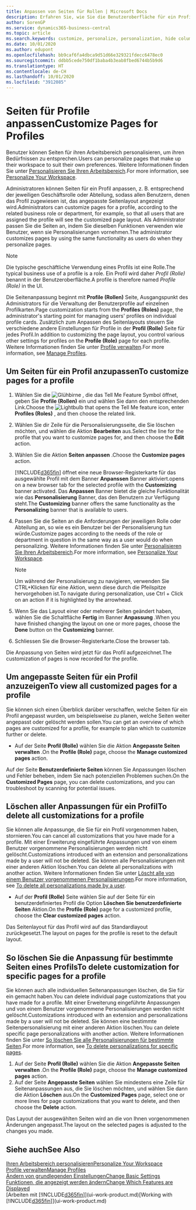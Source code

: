 ```yaml
---
title: Anpassen von Seiten für Rollen | Microsoft Docs
description: Erfahren Sie, wie Sie die Benutzeroberfläche für ein Profil (eine Rolle) anpassen, sodass allen Benutzern, die diese Rolle zugewiesen haben, ein benutzerdefinierter Arbeitsbereich angezeigt wird.
author: SorenGP
ms.service: dynamics365-business-central
ms.topic: article
ms.search.keywords: customize, personalize, personalization, hide columns, remove fields, move fields
ms.date: 10/01/2020
ms.author: edupont
ms.openlocfilehash: bb9caf6fa4dbca9d51d66e329321fdecc6478ec0
ms.sourcegitcommit: ddbb5cede750df1baba4b3eab8fbed6744b5b9d6
ms.translationtype: HT
ms.contentlocale: de-CH
ms.lasthandoff: 10/01/2020
ms.locfileid: "3912085"
---
```

# <a name="customize-pages-for-profiles"></a><span data-ttu-id="eb150-103">Seiten für Profile anpassen</span><span class="sxs-lookup"><span data-stu-id="eb150-103">Customize Pages for Profiles</span></span>
<span data-ttu-id="eb150-104">Benutzer können Seiten für ihren Arbeitsbereich personalisieren, um ihren Bedürfnissen zu entsprechen.</span><span class="sxs-lookup"><span data-stu-id="eb150-104">Users can personalize pages that make up their workspace to suit their own preferences.</span></span> <span data-ttu-id="eb150-105">Weitere Informationen finden Sie unter [Personalisieren Sie Ihren Arbeitsbereich](ui-personalization-user.md).</span><span class="sxs-lookup"><span data-stu-id="eb150-105">For more information, see [Personalize Your Workspace](ui-personalization-user.md).</span></span>

<span data-ttu-id="eb150-106">Administratoren können Seiten für ein Profil anpassen, z. B. entsprechend der jeweiligen Geschäftsrolle oder Abteilung, sodass allen Benutzern, denen das Profil zugewiesen ist, das angepasste Seitenlayout angezeigt wird.</span><span class="sxs-lookup"><span data-stu-id="eb150-106">Administrators can customize pages for a profile, according to the related business role or department, for example, so that all users that are assigned the profile will see the customized page layout.</span></span> <span data-ttu-id="eb150-107">Als Administrator passen Sie die Seiten an, indem Sie dieselben Funktionen verwenden wie Benutzer, wenn sie Personalisierungen vornehmen.</span><span class="sxs-lookup"><span data-stu-id="eb150-107">The administrator customizes pages by using the same functionality as users do when they personalize pages.</span></span>

> [!NOTE]
> <span data-ttu-id="eb150-108">Die typische geschäftliche Verwendung eines Profils ist eine Rolle.</span><span class="sxs-lookup"><span data-stu-id="eb150-108">The typical business use of a profile is a role.</span></span> <span data-ttu-id="eb150-109">Ein Profil wird daher *Profil (Rolle)* benannt in der Benutzeroberfläche.</span><span class="sxs-lookup"><span data-stu-id="eb150-109">A profile is therefore named *Profile (Role)* in the UI.</span></span>

<span data-ttu-id="eb150-110">Die Seitenanpassung beginnt mit **Profile (Rollen)** Seite, Ausgangspunkt des Administrators für die Verwaltung der Benutzerprofile auf einzelnen Profilkarten.</span><span class="sxs-lookup"><span data-stu-id="eb150-110">Page customization starts from the **Profiles (Roles)** page, the administrator's starting point for managing users' profiles on individual profile cards.</span></span> <span data-ttu-id="eb150-111">Zusätzlich zum Anpassen des Seitenlayouts steuern Sie verschiedene andere Einstellungen für Profile in der **Profil (Rolle)** Seite für jedes Profil.</span><span class="sxs-lookup"><span data-stu-id="eb150-111">In addition to customizing the page layout, you control various other settings for profiles on the **Profile (Role)** page for each profile.</span></span> <span data-ttu-id="eb150-112">Weitere Informationen finden Sie unter [Profile verwalten](admin-users-profiles-roles.md).</span><span class="sxs-lookup"><span data-stu-id="eb150-112">For more information, see [Manage Profiles](admin-users-profiles-roles.md).</span></span>

## <a name="to-customize-pages-for-a-profile"></a><span data-ttu-id="eb150-113">Um Seiten für ein Profil anzupassen</span><span class="sxs-lookup"><span data-stu-id="eb150-113">To customize pages for a profile</span></span>
1. <span data-ttu-id="eb150-114">Wählen Sie die ![Glühbirne , die das Tell Me Feature](media/ui-search/search_small.png "Tell Me-Funktion") Symbol öffnet, geben Sie **Profile (Rollen)** ein und wählen Sie dann den entsprechenden Link.</span><span class="sxs-lookup"><span data-stu-id="eb150-114">Choose the ![Lightbulb that opens the Tell Me feature](media/ui-search/search_small.png "Tell me what you want to do") icon, enter **Profiles (Roles)** , and then choose the related link.</span></span>
2. <span data-ttu-id="eb150-115">Wählen Sie dir Zeile für die Personalisierungsseite, die Sie löschen möchten, und wählen die Aktion **Bearbeiten** aus.</span><span class="sxs-lookup"><span data-stu-id="eb150-115">Select the line for the profile that you want to customize pages for, and then choose the **Edit** action.</span></span>
3. <span data-ttu-id="eb150-116">Wählen Sie die Aktion **Seiten anpassen** .</span><span class="sxs-lookup"><span data-stu-id="eb150-116">Choose the **Customize pages** action.</span></span>

    [!INCLUDE[d365fin](includes/d365fin_md.md)] <span data-ttu-id="eb150-117">öffnet eine neue Browser-Registerkarte für das ausgewählte Profil mit dem Banner **Anpanssen** Banner aktiviert.</span><span class="sxs-lookup"><span data-stu-id="eb150-117">opens on a new browser tab for the selected profile with the **Customizing** banner activated.</span></span> <span data-ttu-id="eb150-118">Das **Anpassen** Banner bietet die gleiche Funktionalität wie das **Personalisierung** Banner, das den Benutzern zur Verfügung steht.</span><span class="sxs-lookup"><span data-stu-id="eb150-118">The **Customizing** banner offers the same functionality as the **Personalizing** banner that is available to users.</span></span>

4. <span data-ttu-id="eb150-119">Passen Sie die Seiten an die Anforderungen der jeweiligen Rolle oder Abteilung an, so wie es ein Benutzer bei der Personalisierung tun würde.</span><span class="sxs-lookup"><span data-stu-id="eb150-119">Customize pages according to the needs of the role or department in question in the same way as a user would do when personalizing.</span></span> <span data-ttu-id="eb150-120">Weitere Informationen finden Sie unter [Personalisieren Sie Ihren Arbeitsbereich](ui-personalization-user.md).</span><span class="sxs-lookup"><span data-stu-id="eb150-120">For more information, see [Personalize Your Workspace](ui-personalization-user.md).</span></span>

    > [!NOTE]
    > <span data-ttu-id="eb150-121">Um während der Personalisierung zu navigieren, verwenden Sie CTRL+Klicken für eine Aktion, wenn diese durch die Pfeilspitze hervorgehoben ist.</span><span class="sxs-lookup"><span data-stu-id="eb150-121">To navigate during personalization, use Ctrl + Click on an action if it is highlighted by the arrowhead.</span></span>

5. <span data-ttu-id="eb150-122">Wenn Sie das Layout einer oder mehrerer Seiten geändert haben, wählen Sie die Schaltfläche **Fertig** im Banner **Anpassung** .</span><span class="sxs-lookup"><span data-stu-id="eb150-122">When you have finished changing the layout on one or more pages, choose the **Done** button on the **Customizing** banner.</span></span>
6. <span data-ttu-id="eb150-123">Schliessen Sie die Browser-Registerkarte.</span><span class="sxs-lookup"><span data-stu-id="eb150-123">Close the browser tab.</span></span>

<span data-ttu-id="eb150-124">Die Anpassung von Seiten wird jetzt für das Profil aufgezeichnet.</span><span class="sxs-lookup"><span data-stu-id="eb150-124">The customization of pages is now recorded for the profile.</span></span>

## <a name="to-view-all-customized-pages-for-a-profile"></a><span data-ttu-id="eb150-125">Um angepasste Seiten für ein Profil anzuzeigen</span><span class="sxs-lookup"><span data-stu-id="eb150-125">To view all customized pages for a profile</span></span>

<span data-ttu-id="eb150-126">Sie können sich einen Überblick darüber verschaffen, welche Seiten für ein Profil angepasst wurden, um beispielsweise zu planen, welche Seiten weiter angepasst oder gelöscht werden sollen.</span><span class="sxs-lookup"><span data-stu-id="eb150-126">You can get an overview of which pages are customized for a profile, for example to plan which to customize further or delete.</span></span>

- <span data-ttu-id="eb150-127">Auf der Seite **Profil (Rolle)** wählen Sie die Aktion **Angepasste Seiten verwalten** .</span><span class="sxs-lookup"><span data-stu-id="eb150-127">On the **Profile (Role)** page, choose the **Manage customized pages** action.</span></span>

<span data-ttu-id="eb150-128">Auf der Seite **Benutzerdefinierte Seiten** können Sie Anpassungen löschen und Fehler beheben, indem Sie nach potenziellen Problemen suchen.</span><span class="sxs-lookup"><span data-stu-id="eb150-128">On the **Customized Pages** page, you can delete customizations, and you can troubleshoot by scanning for potential issues.</span></span>  

## <a name="to-delete-all-customizations-for-a-profile"></a><span data-ttu-id="eb150-129">Löschen aller Anpassungen für ein Profil</span><span class="sxs-lookup"><span data-stu-id="eb150-129">To delete all customizations for a profile</span></span>
<span data-ttu-id="eb150-130">Sie können alle Anpassunge, die Sie für ein Profil vorgenommen haben, stornieren.</span><span class="sxs-lookup"><span data-stu-id="eb150-130">You can cancel all customizations that you have made for a profile.</span></span> <span data-ttu-id="eb150-131">Mit einer Erweiterung eingeführte Anpassungen und von einem Benutzer vorgenommene Personalisierungen werden nicht gelöscht.</span><span class="sxs-lookup"><span data-stu-id="eb150-131">Customizations introduced with an extension and personalizations made by a user will not be deleted.</span></span> <span data-ttu-id="eb150-132">Sie können alle Personalisierungen mit einer anderen Aktion löschen.</span><span class="sxs-lookup"><span data-stu-id="eb150-132">You can delete all personalizations with another action.</span></span> <span data-ttu-id="eb150-133">Weitere Informationen finden Sie unter [Löscht alle von einem Benutzer vorgenommenen Personalisierungen](admin-users-profiles-roles.md#to-delete-all-personalizations-made-by-a-user).</span><span class="sxs-lookup"><span data-stu-id="eb150-133">For more information, see [To delete all personalizations made by a user](admin-users-profiles-roles.md#to-delete-all-personalizations-made-by-a-user).</span></span>

- <span data-ttu-id="eb150-134">Auf der **Profil (Rolle)** Seite wählen Sie auf der Seite für ein benutzerdefiniertes Profil die Option **Löschen Sie benutzerdefinierte Seiten** Aktion.</span><span class="sxs-lookup"><span data-stu-id="eb150-134">On the **Profile (Role)** page for a customized profile, choose the **Clear customized pages** action.</span></span>

<span data-ttu-id="eb150-135">Das Seitenlayout für das Profil wird auf das Standardlayout zurückgesetzt.</span><span class="sxs-lookup"><span data-stu-id="eb150-135">The layout on pages for the profile is reset to the default layout.</span></span>  

## <a name="to-delete-customization-for-specific-pages-for-a-profile"></a><span data-ttu-id="eb150-136">So löschen Sie die Anpassung für bestimmte Seiten eines Profils</span><span class="sxs-lookup"><span data-stu-id="eb150-136">To delete customization for specific pages for a profile</span></span>
<span data-ttu-id="eb150-137">Sie können auch alle individuellen Seitenanpassungen löschen, die Sie für ein gemacht haben.</span><span class="sxs-lookup"><span data-stu-id="eb150-137">You can delete individual page customizations that you have made for a profile.</span></span> <span data-ttu-id="eb150-138">Mit einer Erweiterung eingeführte Anpassungen und von einem Benutzer vorgenommene Personalisierungen werden nicht gelöscht.</span><span class="sxs-lookup"><span data-stu-id="eb150-138">Customizations introduced with an extension and personalizations made by a user will not be deleted.</span></span> <span data-ttu-id="eb150-139">Sie können eine bestimmte Seitenpersonalisierung mit einer anderen Aktion löschen.</span><span class="sxs-lookup"><span data-stu-id="eb150-139">You can delete specific page personalizations with another action.</span></span> <span data-ttu-id="eb150-140">Weitere Informationen finden Sie unter [So löschen Sie alle Personalisierungen für bestimmte Seiten](admin-users-profiles-roles.md#to-delete-personalizations-for-specific-pages).</span><span class="sxs-lookup"><span data-stu-id="eb150-140">For more information, see [To delete personalizations for specific pages](admin-users-profiles-roles.md#to-delete-personalizations-for-specific-pages).</span></span>

1. <span data-ttu-id="eb150-141">Auf der Seite **Profil (Rolle)** wählen Sie die Aktion **Angepasste Seiten verwalten** .</span><span class="sxs-lookup"><span data-stu-id="eb150-141">On the **Profile (Role)** page, choose the **Manage customized pages** action.</span></span>
2. <span data-ttu-id="eb150-142">Auf der Seite **Angepasste Seiten** wählen Sie mindestens eine Zeile für Seitenanpassungen aus, die Sie löschen möchten, und wählen Sie dann die Aktion **Löschen** aus.</span><span class="sxs-lookup"><span data-stu-id="eb150-142">On the **Customized Pages** page, select one or more lines for page customizations that you want to delete, and then choose the **Delete** action.</span></span>

<span data-ttu-id="eb150-143">Das Layout der ausgewählten Seiten wird an die von Ihnen vorgenommenen Änderungen angepasst.</span><span class="sxs-lookup"><span data-stu-id="eb150-143">The layout on the selected pages is adjusted to the changes you made.</span></span>

## <a name="see-also"></a><span data-ttu-id="eb150-144">Siehe auch</span><span class="sxs-lookup"><span data-stu-id="eb150-144">See Also</span></span>

[<span data-ttu-id="eb150-145">Ihren Arbeitsbereich personalisieren</span><span class="sxs-lookup"><span data-stu-id="eb150-145">Personalize Your Workspace</span></span>](ui-personalization-user.md)  
[<span data-ttu-id="eb150-146">Profile verwalten</span><span class="sxs-lookup"><span data-stu-id="eb150-146">Manage Profiles</span></span>](admin-users-profiles-roles.md)  
[<span data-ttu-id="eb150-147">Ändern von grundlegenden Einstellungen</span><span class="sxs-lookup"><span data-stu-id="eb150-147">Change Basic Settings</span></span>](ui-change-basic-settings.md)  
[<span data-ttu-id="eb150-148">Funktionen, die angezeigt werden ändern</span><span class="sxs-lookup"><span data-stu-id="eb150-148">Change Which Features are Displayed</span></span>](ui-experiences.md)  
<span data-ttu-id="eb150-149">[Arbeiten mit [!INCLUDE[d365fin](includes/d365fin_md.md)]](ui-work-product.md)</span><span class="sxs-lookup"><span data-stu-id="eb150-149">[Working with [!INCLUDE[d365fin](includes/d365fin_md.md)]](ui-work-product.md)</span></span>  
